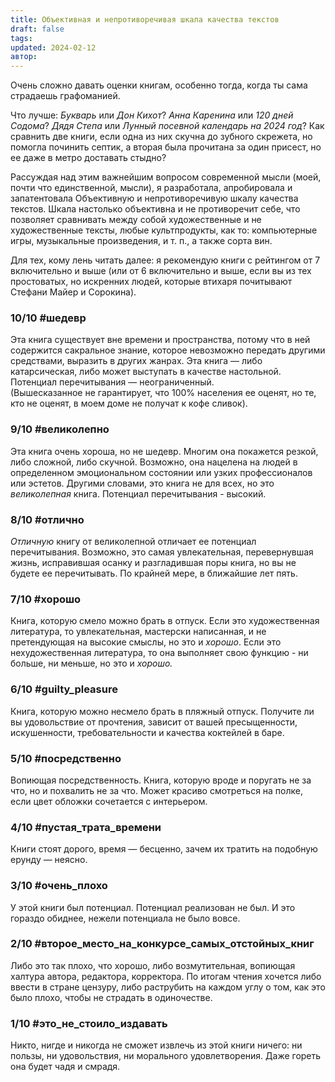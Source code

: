 ```yaml
---
title: Объективная и непротиворечивая шкала качества текстов
draft: false
tags: 
updated: 2024-02-12
автор:
---
```


Очень сложно давать оценки книгам, особенно тогда, когда ты сама страдаешь графоманией.

Что лучше: _Букварь_ или _Дон Кихот_? _Анна Каренина_ или _120 дней Содома_? _Дядя Степа_ или _Лунный посевной календарь на 2024 год_? Как сравнить две книги, если одна из них скучна до зубного скрежета, но помогла починить септик, а вторая была прочитана за один присест, но ее даже в метро доставать стыдно?

Рассуждая над этим важнейшим вопросом современной мысли (моей, почти что единственной, мысли), я разработала, апробировала и запатентовала Объективную и непротиворечивую шкалу качества текстов. Шкала настолько объективна и не противоречит себе, что позволяет сравнивать между собой художественные и не художественные тексты, любые культпродукты, как то: компьютерные игры, музыкальные произведения, и т. п., а также сорта вин.

Для тех, кому лень читать далее: я рекомендую книги с рейтингом от 7 включительно и выше (или от 6 включительно и выше, если вы из тех простоватых, но искренних людей, которые втихаря почитывают Стефани Майер и Сорокина).

### 10/10 #шедевр  
Эта книга существует вне времени и пространства, потому что в ней содержится сакральное знание, которое невозможно передать другими средствами, выразить в других жанрах. Эта книга — либо катарсическая, либо может выступать в качестве настольной. Потенциал перечитывания — неограниченный.  
(Вышесказанное не гарантирует, что 100% населения ее оценят, но те, кто не оценят, в моем доме не получат к кофе сливок).  

### 9/10 #великолепно
Эта книга очень хороша, но не шедевр. Многим она покажется резкой, либо сложной, либо скучной. Возможно, она нацелена на людей в определенном эмоциональном состоянии или узких профессионалов или эстетов. Другими словами, это книга не для всех, но это _великолепная_ книга. Потенциал перечитывания - высокий.  

### 8/10 #отлично  
_Отличную_ книгу от великолепной отличает ее потенциал перечитывания. Возможно, это самая увлекательная, перевернувшая жизнь, исправившая осанку и разгладившая поры книга, но вы не будете ее перечитывать. По крайней мере, в ближайшие лет пять.

### 7/10 #хорошо  
Книга, которую смело можно брать в отпуск. Если это художественная литература, то увлекательная, мастерски написанная, и не претендующая на высокие смыслы, но это и _хорошо_. Если это нехудожественная литература, то она выполняет свою функцию - ни больше, ни меньше, но это и _хорошо._

### 6/10 #guilty_pleasure  
Книга, которую можно несмело брать в пляжный отпуск. Получите ли вы удовольствие от прочтения, зависит от вашей пресыщенности, искушенности, требовательности и качества коктейлей в баре.  

### 5/10 #посредственно  
Вопиющая посредственность. Книга, которую вроде и поругать не за что, но и похвалить не за что. Может красиво смотреться на полке, если цвет обложки сочетается с интерьером.  

### 4/10 #пустая_трата_времени  
Книги стоят дорого, время — бесценно, зачем их тратить на подобную ерунду — неясно.

### 3/10 #очень_плохо  
У этой книги был потенциал. Потенциал реализован не был. И это гораздо обиднее, нежели потенциала не было вовсе.  

### 2/10 #второе_место_на_конкурсе_самых_отстойных_книг  
Либо это так плохо, что хорошо, либо возмутительная, вопиющая халтура автора, редактора, корректора. По итогам чтения хочется либо ввести в стране цензуру, либо раструбить на каждом углу о том, как это было плохо, чтобы не страдать в одиночестве.  

### 1/10 #это_не_стоило_издавать  
Никто, нигде и никогда не сможет извлечь из этой книги ничего: ни пользы, ни удовольствия, ни морального удовлетворения. Даже гореть она будет чадя и смрадя.


